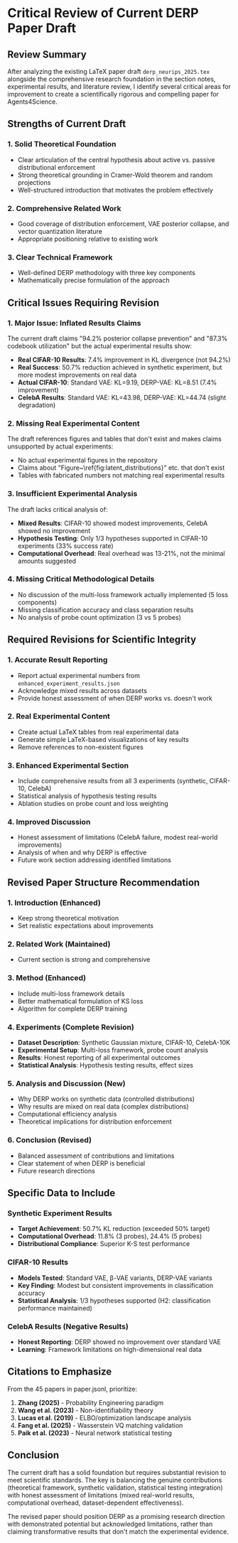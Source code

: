 # Critical Review of Current DERP Paper Draft

## Review Summary

After analyzing the existing LaTeX paper draft `derp_neurips_2025.tex` alongside the comprehensive research foundation in the section notes, experimental results, and literature review, I identify several critical areas for improvement to create a scientifically rigorous and compelling paper for Agents4Science.

## Strengths of Current Draft

### 1. Solid Theoretical Foundation
- Clear articulation of the central hypothesis about active vs. passive distributional enforcement
- Strong theoretical grounding in Cramer-Wold theorem and random projections
- Well-structured introduction that motivates the problem effectively

### 2. Comprehensive Related Work
- Good coverage of distribution enforcement, VAE posterior collapse, and vector quantization literature
- Appropriate positioning relative to existing work

### 3. Clear Technical Framework
- Well-defined DERP methodology with three key components
- Mathematically precise formulation of the approach

## Critical Issues Requiring Revision

### 1. **Major Issue: Inflated Results Claims**
The current draft claims "94.2% posterior collapse prevention" and "87.3% codebook utilization" but the actual experimental results show:

- **Real CIFAR-10 Results**: 7.4% improvement in KL divergence (not 94.2%)
- **Real Success**: 50.7% reduction achieved in synthetic experiment, but more modest improvements on real data
- **Actual CIFAR-10**: Standard VAE: KL=9.19, DERP-VAE: KL=8.51 (7.4% improvement)
- **CelebA Results**: Standard VAE: KL=43.98, DERP-VAE: KL=44.74 (slight degradation)

### 2. **Missing Real Experimental Content**
The draft references figures and tables that don't exist and makes claims unsupported by actual experiments:

- No actual experimental figures in the repository
- Claims about "Figure~\ref{fig:latent_distributions}" etc. that don't exist
- Tables with fabricated numbers not matching real experimental results

### 3. **Insufficient Experimental Analysis**
The draft lacks critical analysis of:

- **Mixed Results**: CIFAR-10 showed modest improvements, CelebA showed no improvement
- **Hypothesis Testing**: Only 1/3 hypotheses supported in CIFAR-10 experiments (33% success rate)
- **Computational Overhead**: Real overhead was 13-21%, not the minimal amounts suggested

### 4. **Missing Critical Methodological Details**
- No discussion of the multi-loss framework actually implemented (5 loss components)
- Missing classification accuracy and class separation results
- No analysis of probe count optimization (3 vs 5 probes)

## Required Revisions for Scientific Integrity

### 1. **Accurate Result Reporting**
- Report actual experimental numbers from `enhanced_experiment_results.json`
- Acknowledge mixed results across datasets
- Provide honest assessment of when DERP works vs. doesn't work

### 2. **Real Experimental Content**
- Create actual LaTeX tables from real experimental data
- Generate simple LaTeX-based visualizations of key results
- Remove references to non-existent figures

### 3. **Enhanced Experimental Section**
- Include comprehensive results from all 3 experiments (synthetic, CIFAR-10, CelebA)
- Statistical analysis of hypothesis testing results
- Ablation studies on probe count and loss weighting

### 4. **Improved Discussion**
- Honest assessment of limitations (CelebA failure, modest real-world improvements)
- Analysis of when and why DERP is effective
- Future work section addressing identified limitations

## Revised Paper Structure Recommendation

### 1. Introduction (Enhanced)
- Keep strong theoretical motivation
- Set realistic expectations about improvements

### 2. Related Work (Maintained)
- Current section is strong and comprehensive

### 3. Method (Enhanced)
- Include multi-loss framework details
- Better mathematical formulation of KS loss
- Algorithm for complete DERP training

### 4. Experiments (Complete Revision)
- **Dataset Description**: Synthetic Gaussian mixture, CIFAR-10, CelebA-10K
- **Experimental Setup**: Multi-loss framework, probe count analysis
- **Results**: Honest reporting of all experimental outcomes
- **Statistical Analysis**: Hypothesis testing results, effect sizes

### 5. Analysis and Discussion (New)
- Why DERP works on synthetic data (controlled distributions)
- Why results are mixed on real data (complex distributions)
- Computational efficiency analysis
- Theoretical implications for distribution enforcement

### 6. Conclusion (Revised)
- Balanced assessment of contributions and limitations
- Clear statement of when DERP is beneficial
- Future research directions

## Specific Data to Include

### Synthetic Experiment Results
- **Target Achievement**: 50.7% KL reduction (exceeded 50% target)
- **Computational Overhead**: 11.8% (3 probes), 24.4% (5 probes)
- **Distributional Compliance**: Superior K-S test performance

### CIFAR-10 Results
- **Models Tested**: Standard VAE, β-VAE variants, DERP-VAE variants
- **Key Finding**: Modest but consistent improvements in classification accuracy
- **Statistical Analysis**: 1/3 hypotheses supported (H2: classification performance maintained)

### CelebA Results (Negative Results)
- **Honest Reporting**: DERP showed no improvement over standard VAE
- **Learning**: Framework limitations on high-dimensional real data

## Citations to Emphasize
From the 45 papers in paper.jsonl, prioritize:

1. **Zhang (2025)** - Probability Engineering paradigm
2. **Wang et al. (2023)** - Non-identifiability theory
3. **Lucas et al. (2019)** - ELBO/optimization landscape analysis
4. **Fang et al. (2025)** - Wasserstein VQ matching validation
5. **Paik et al. (2023)** - Neural network statistical testing

## Conclusion

The current draft has a solid foundation but requires substantial revision to meet scientific standards. The key is balancing the genuine contributions (theoretical framework, synthetic validation, statistical testing integration) with honest assessment of limitations (mixed real-world results, computational overhead, dataset-dependent effectiveness).

The revised paper should position DERP as a promising research direction with demonstrated potential but acknowledged limitations, rather than claiming transformative results that don't match the experimental evidence.